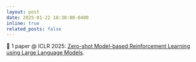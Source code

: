 ```yaml
---
layout: post
date: 2025-01-22 18:30:00-0400
inline: true
related_posts: false
---
```


🥳 1 paper @ ICLR 2025: <a href="https://openreview.net/forum?id=uZFXpPrwSh">Zero-shot Model-based Reinforcement Learning using Large Language Models</a>.
